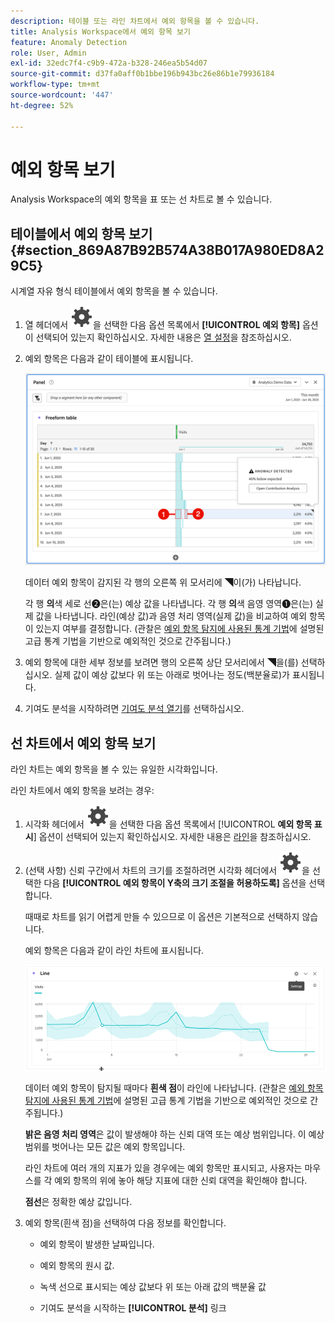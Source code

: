 ```yaml
---
description: 테이블 또는 라인 차트에서 예외 항목을 볼 수 있습니다.
title: Analysis Workspace에서 예외 항목 보기
feature: Anomaly Detection
role: User, Admin
exl-id: 32edc7f4-c9b9-472a-b328-246ea5b54d07
source-git-commit: d37fa0aff0b1bbe196b943bc26e86b1e79936184
workflow-type: tm+mt
source-wordcount: '447'
ht-degree: 52%

---
```


# 예외 항목 보기

Analysis Workspace의 예외 항목을 표 또는 선 차트로 볼 수 있습니다.

## 테이블에서 예외 항목 보기 {#section_869A87B92B574A38B017A980ED8A29C5}

시계열 자유 형식 테이블에서 예외 항목을 볼 수 있습니다.

1. 열 헤더에서 ![설정](/help/assets/icons/Setting.svg)을 선택한 다음 옵션 목록에서 **[!UICONTROL 예외 항목]** 옵션이 선택되어 있는지 확인하십시오. 자세한 내용은 [열 설정](/help/analyze/analysis-workspace/visualizations/freeform-table/column-row-settings/column-settings.md)을 참조하십시오.

1. 예외 항목은 다음과 같이 테이블에 표시됩니다.

   ![예외 항목이 검색됨](assets/anomaly-detected.png)

   데이터 예외 항목이 감지된 각 행의 오른쪽 위 모서리에 ◥이(가) 나타납니다.

   각 행 **의**&#x200B;색 세로 선➋은(는) 예상 값을 나타냅니다. 각 행 **의**&#x200B;색 음영 영역➊은(는) 실제 값을 나타냅니다. 라인(예상 값)과 음영 처리 영역(실제 값)을 비교하여 예외 항목이 있는지 여부를 결정합니다. (관찰은 [예외 항목 탐지에 사용된 통계 기법](/help/analyze/analysis-workspace/c-anomaly-detection/statistics-anomaly-detection.md)에 설명된 고급 통계 기법을 기반으로 예외적인 것으로 간주됩니다.)

1. 예외 항목에 대한 세부 정보를 보려면 행의 오른쪽 상단 모서리에서 ◥을(를) 선택하십시오. 실제 값이 예상 값보다 위 또는 아래로 벗어나는 정도(백분율로)가 표시됩니다.
1. 기여도 분석을 시작하려면 [기여도 분석 열기](run-contribution-analysis.md)를 선택하십시오.

## 선 차트에서 예외 항목 보기

라인 차트는 예외 항목을 볼 수 있는 유일한 시각화입니다.

라인 차트에서 예외 항목을 보려는 경우:

1. 시각화 헤더에서 ![설정](/help/assets/icons/Setting.svg)을 선택한 다음 옵션 목록에서 [!UICONTROL **예외 항목 표시**] 옵션이 선택되어 있는지 확인하십시오. 자세한 내용은 [라인](/help/analyze/analysis-workspace/visualizations/line.md)을 참조하십시오.

1. (선택 사항) 신뢰 구간에서 차트의 크기를 조절하려면 시각화 헤더에서 ![설정](/help/assets/icons/Setting.svg)을 선택한 다음 **[!UICONTROL 예외 항목이 Y축의 크기 조절을 허용하도록]** 옵션을 선택합니다.

   때때로 차트를 읽기 어렵게 만들 수 있으므로 이 옵션은 기본적으로 선택하지 않습니다.

   예외 항목은 다음과 같이 라인 차트에 표시됩니다.

   ![예외 항목이 선 시각화를 검색함](assets/anomaly-detected-line.gif)

   데이터 예외 항목이 탐지될 때마다 **흰색 점**&#x200B;이 라인에 나타납니다. (관찰은 [예외 항목 탐지에 사용된 통계 기법](/help/analyze/analysis-workspace/c-anomaly-detection/statistics-anomaly-detection.md)에 설명된 고급 통계 기법을 기반으로 예외적인 것으로 간주됩니다.)

   **밝은 음영 처리 영역**&#x200B;은 값이 발생해야 하는 신뢰 대역 또는 예상 범위입니다. 이 예상 범위를 벗어나는 모든 값은 예외 항목입니다.

   라인 차트에 여러 개의 지표가 있을 경우에는 예외 항목만 표시되고, 사용자는 마우스를 각 예외 항목의 위에 놓아 해당 지표에 대한 신뢰 대역을 확인해야 합니다.

   **점선**&#x200B;은 정확한 예상 값입니다.

1. 예외 항목(흰색 점)을 선택하여 다음 정보를 확인합니다.

   * 예외 항목이 발생한 날짜입니다.

   * 예외 항목의 원시 값.

   * 녹색 선으로 표시되는 예상 값보다 위 또는 아래 값의 백분율 값

   * 기여도 분석을 시작하는 **[!UICONTROL 분석]** 링크






